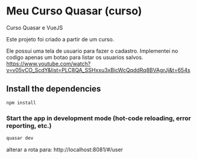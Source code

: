 # Meu Curso Quasar (curso)

Curso Quasar e VueJS

Este projeto foi criado a partir de um curso.

Ele possui uma tela de usuario para fazer o cadastro.
Implementei no codigo apenas um botao para listar os usuarios salvos.
https://www.youtube.com/watch?v=v05vCO_ScdY&list=PLC8QA_SSHxxu3xBicWcQqddRq8BVAgrJj&t=654s

## Install the dependencies
```bash
npm install
```

### Start the app in development mode (hot-code reloading, error reporting, etc.)
```bash
quasar dev
```

alterar a rota para: http://localhost:8081/#/user

